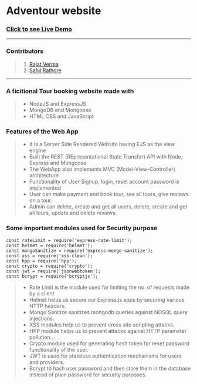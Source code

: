 # Adventour website

### [Click to see Live Demo](https://github.com/rajatverma311201/Adventour)

<hr />

### Contributors
> 1. [Rajat Verma](https://github.com/rajatverma311201)
> 2. [Sahil Rathore](https://github.com/rathoreSahil) 
<hr />

### A ficitional Tour booking website made with

> -   NodeJS and ExpressJS
> -   MongoDB and Mongoose
> -   HTML CSS and JavaScript

### Features of the Web App

> -   It is a Server Side Rendered Website having EJS as the view engine
> -   Built the REST (REpresentational State Transfer) API with Node, Express and Mongoose
> -   The WebApp also implements MVC (Model-View-Controller) architecture
> -   Functionality of User Signup, login, reset account password is implemented
> -   User can make payment and book tour, see all tours, give reviews on a tour.
> -   Admin can delete, create and get all users, delete, create and get all tours, update and delete reviews

### Some important modules used for Security purpose

```
const rateLimit = require('express-rate-limit');
const helmet = require('helmet');
const mongoSanitize = require('express-mongo-sanitize');
const xss = require('xss-clean');
const hpp = require('hpp');
const crypto = require('crypto');
const jwt = require('jsonwebtoken');
const bcrypt = require('bcryptjs');
```

> -   Rate Limit is the module used for limiting the no. of requests made by a client
> -   Helmet helps us secure our Express.js apps by securing various HTTP headers.
> -   Mongo Sanitize sanitizes mongodb queries against NOSQL query injections.
> -   XSS modules help us to prevent cross site scripting attacks.
> -   HPP module helps us to prevent attacks against HTTP parameter pollution..
> -   Crypto module used for generating hash token for reset password functionality of the user.
> -   JWT is used for stateless authentication mechanisms for users and providers.
> -   Bcrypt to hash user password and then store them in the database instead of plain password for security purposes.
